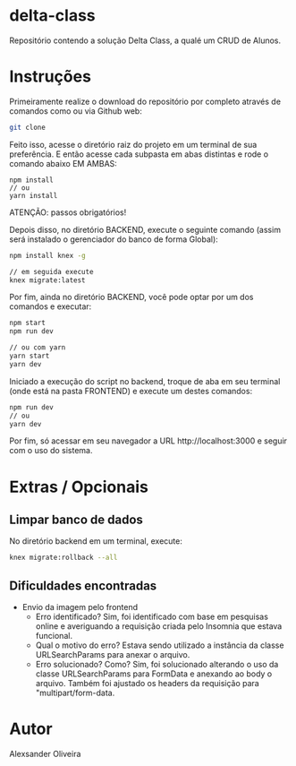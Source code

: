 # delta-class
Repositório contendo a solução Delta Class, a qualé um CRUD de Alunos.

# Instruções

Primeiramente realize o download do repositório por completo através de comandos como ou via Github web:
```bash
git clone
```

Feito isso, acesse o diretório raiz do projeto em um terminal de sua preferência. E então acesse cada subpasta em abas distintas e rode o comando abaixo EM AMBAS:

```
npm install
// ou
yarn install
```

ATENÇÃO: passos obrigatórios!

Depois disso, no diretório BACKEND, execute o seguinte comando (assim será instalado o gerenciador do banco de forma Global):

```bash
npm install knex -g

// em seguida execute
knex migrate:latest
```

Por fim, ainda no diretório BACKEND, você pode optar por um dos comandos e executar:

```bash
npm start
npm run dev

// ou com yarn
yarn start
yarn dev
```

Iniciado a execução do script no backend, troque de aba em seu terminal (onde está na pasta FRONTEND) e execute um destes comandos:

```bash
npm run dev
// ou
yarn dev
```

Por fim, só acessar em seu navegador a URL http://localhost:3000 e seguir com o uso do sistema.

# Extras / Opcionais

## Limpar banco de dados
No diretório backend em um terminal, execute: 

```bash
knex migrate:rollback --all
```

## Dificuldades encontradas

- Envio da imagem pelo frontend
	- Erro identificado? Sim, foi identificado com base em pesquisas online e averiguando a requisição criada pelo Insomnia que estava funcional.
	- Qual o motivo do erro? Estava sendo utilizado a instância da classe URLSearchParams para anexar o arquivo.
	- Erro solucionado? Como? Sim, foi solucionado alterando o uso da classe URLSearchParams para FormData e anexando ao body o arquivo. Também foi ajustado os headers da requisição para "multipart/form-data.

# Autor
Alexsander Oliveira
